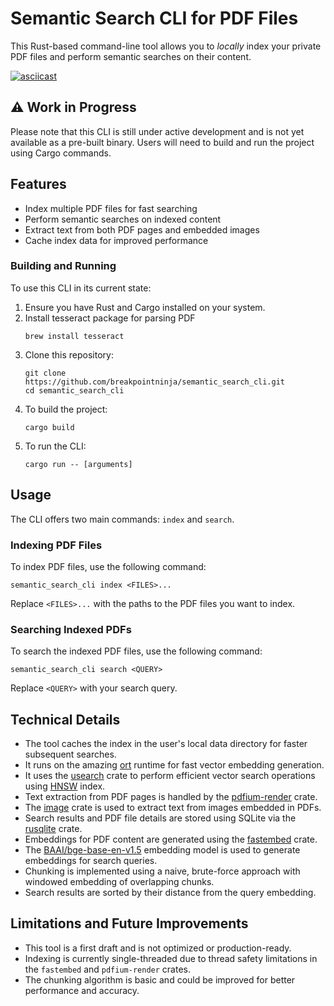 # Semantic Search CLI for PDF Files

This Rust-based command-line tool allows you to *locally* index your private PDF files and perform semantic searches on their content.

[![asciicast](https://asciinema.org/a/XAMRn9IOvU7lN5GDcUehJJYkX.svg)](https://asciinema.org/a/XAMRn9IOvU7lN5GDcUehJJYkX)

## ⚠️ Work in Progress

Please note that this CLI is still under active development and is not yet available as a pre-built binary. Users will need to build and run the project using Cargo commands.

## Features

- Index multiple PDF files for fast searching
- Perform semantic searches on indexed content
- Extract text from both PDF pages and embedded images
- Cache index data for improved performance

### Building and Running

To use this CLI in its current state:

1. Ensure you have Rust and Cargo installed on your system.
2. Install tesseract package for parsing PDF
   ```
   brew install tesseract
   ```
3. Clone this repository:
   ```
   git clone https://github.com/breakpointninja/semantic_search_cli.git
   cd semantic_search_cli
   ```
4. To build the project:
   ```
   cargo build
   ```
5. To run the CLI:
   ```
   cargo run -- [arguments]
   ```

## Usage

The CLI offers two main commands: `index` and `search`.

### Indexing PDF Files

To index PDF files, use the following command:

```shell
semantic_search_cli index <FILES>...
```

Replace `<FILES>...` with the paths to the PDF files you want to index.

### Searching Indexed PDFs

To search the indexed PDF files, use the following command:

```shell
semantic_search_cli search <QUERY>
```

Replace `<QUERY>` with your search query.

## Technical Details

- The tool caches the index in the user's local data directory for faster subsequent searches.
- It runs on the amazing [ort](https://ort.pyke.io/) runtime for fast vector embedding generation.
- It uses the [usearch](https://github.com/unum-cloud/usearch) crate to perform efficient vector search operations using [HNSW](https://en.wikipedia.org/wiki/Hierarchical_navigable_small_world) index.
- Text extraction from PDF pages is handled by the [pdfium-render](https://github.com/ajrcarey/pdfium-renders) crate.
- The [image](https://github.com/image-rs/image) crate is used to extract text from images embedded in PDFs.
- Search results and PDF file details are stored using SQLite via the [rusqlite](https://github.com/rusqlite/rusqlite) crate.
- Embeddings for PDF content are generated using the [fastembed](https://github.com/qdrant/fastembed) crate.
- The [BAAI/bge-base-en-v1.5](https://huggingface.co/BAAI/bge-base-en-v1.5) embedding model is used to generate embeddings for search queries.
- Chunking is implemented using a naive, brute-force approach with windowed embedding of overlapping chunks.
- Search results are sorted by their distance from the query embedding.

## Limitations and Future Improvements

- This tool is a first draft and is not optimized or production-ready.
- Indexing is currently single-threaded due to thread safety limitations in the `fastembed` and `pdfium-render` crates.
- The chunking algorithm is basic and could be improved for better performance and accuracy.

